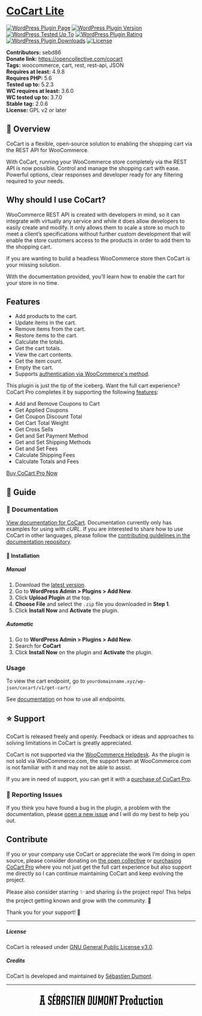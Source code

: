 # [CoCart Lite](https://wordpress.org/plugins/cart-rest-api-for-woocommerce/)

[![WordPress Plugin Page](https://img.shields.io/badge/WordPress-%E2%86%92-lightgrey.svg?style=flat-square)](https://wordpress.org/plugins/cart-rest-api-for-woocommerce/)
[![WordPress Plugin Version](https://img.shields.io/wordpress/plugin/v/cart-rest-api-for-woocommerce.svg?style=flat)](https://wordpress.org/plugins/cart-rest-api-for-woocommerce/)
[![WordPress Tested Up To](https://img.shields.io/wordpress/v/cart-rest-api-for-woocommerce.svg?style=flat)](https://wordpress.org/plugins/cart-rest-api-for-woocommerce/)
[![WordPress Plugin Rating](https://img.shields.io/wordpress/plugin/r/cart-rest-api-for-woocommerce.svg)](https://wordpress.org/plugins/cart-rest-api-for-woocommerce/#reviews)
[![WordPress Plugin Downloads](https://img.shields.io/wordpress/plugin/dt/cart-rest-api-for-woocommerce.svg)](https://wordpress.org/plugins/cart-rest-api-for-woocommerce/)
[![License](https://img.shields.io/badge/license-GPL--3.0%2B-red.svg)](https://github.com/co-cart/co-cart/blob/master/LICENSE.md)

**Contributors:** sebd86  
**Donate link:** https://opencollective.com/cocart  
**Tags:** woocommerce, cart, rest, rest-api, JSON  
**Requires at least:** 4.9.8  
**Requires PHP:** 5.6  
**Tested up to:** 5.2.3  
**WC requires at least:** 3.6.0  
**WC tested up to:** 3.7.0  
**Stable tag:** 2.0.6  
**License:** GPL v2 or later  

## 🔔 Overview

CoCart is a flexible, open-source solution to enabling the shopping cart via the REST API for WooCommerce.

With CoCart, running your WooCommerce store completely via the REST API is now possible. Control and manage the shopping cart with ease. Powerful options, clear responses and developer ready for any filtering required to your needs.

## Why should I use CoCart?

WooCommerce REST API is created with developers in mind, so it can integrate with virtually any service and while it does allow developers to easily create and modify. It only allows them to scale a store so much to meet a client’s specifications without further custom development that will enable the store customers access to the products in order to add them to the shopping cart.

If you are wanting to build a headless WooCommerce store then CoCart is your missing solution.

With the documentation provided, you’ll learn how to enable the cart for your store in no time.

## Features

* Add products to the cart.
* Update items in the cart.
* Remove items from the cart.
* Restore items to the cart.
* Calculate the totals.
* Get the cart totals.
* View the cart contents.
* Get the item count.
* Empty the cart.
* Supports [authentication via WooCommerce's method](https://cocart.xyz/authenticating-with-woocommerce-heres-how-you-can-do-it/).

This plugin is just the tip of the iceberg. Want the full cart experience? CoCart Pro completes it by supporting the following [features](https://cocart.xyz/features/?utm_medium=github.com&utm_source=github&utm_campaign=readme&utm_content=cocart):

* Add and Remove Coupons to Cart
* Get Applied Coupons
* Get Coupon Discount Total
* Get Cart Total Weight
* Get Cross Sells
* Get and Set Payment Method
* Get and Set Shipping Methods
* Get and Set Fees
* Calculate Shipping Fees
* Calculate Totals and Fees

[Buy CoCart Pro Now](https://cocart.xyz/pricing/?utm_medium=github.com&utm_source=github&utm_campaign=readme&utm_content=cocart)

## 📘 Guide

### 📖 Documentation

[View documentation for CoCart](https://docs.cocart.xyz/). Documentation currently only has examples for using with _cURL_. If you are interested to share how to use CoCart in other languages, please follow the [contributing guidelines in the documentation repository](https://github.com/co-cart/co-cart-docs/blob/master/CONTRIBUTING.md).

#### 💽 Installation

##### Manual

1. Download the [latest version](https://wordpress.org/plugins/cart-rest-api-for-woocommerce/).
2. Go to **WordPress Admin > Plugins > Add New**.
3. Click **Upload Plugin** at the top.
4. **Choose File** and select the `.zip` file you downloaded in **Step 1**.
5. Click **Install Now** and **Activate** the plugin.

##### Automatic

1. Go to **WordPress Admin > Plugins > Add New**.
2. Search for **CoCart**
3. Click **Install Now** on the plugin and **Activate** the plugin.

### Usage

To view the cart endpoint, go to `yourdomainname.xyz/wp-json/cocart/v1/get-cart/`

See [documentation](#-documentation) on how to use all endpoints.

## ⭐ Support

CoCart is released freely and openly. Feedback or ideas and approaches to solving limitations in CoCart is greatly appreciated.

CoCart is not supported via the [WooCommerce Helpdesk](https://woocommerce.com/). As the plugin is not sold via WooCommerce.com, the support team at WooCommerce.com is not familiar with it and may not be able to assist.

If you are in need of support, you can get it with a [purchase of CoCart Pro](https://cocart.xyz/pricing/?utm_medium=github.com&utm_source=github&utm_campaign=readme&utm_content=cocart).

### 📝 Reporting Issues

If you think you have found a bug in the plugin, a problem with the documentation, please [open a new issue](https://github.com/co-cart/co-cart/issues/new) and I will do my best to help you out.

## Contribute

If you or your company use CoCart or appreciate the work I’m doing in open source, please consider donating on [the open collective](https://opencollective.com/cocart) or [purchasing CoCart Pro](https://cocart.xyz/pricing/?utm_medium=github.com&utm_source=github&utm_campaign=readme&utm_content=cocart) where you not just get the full cart experience but also support me directly so I can continue maintaining CoCart and keep evolving the project.

Please also consider starring ✨ and sharing 👍 the project repo! This helps the project getting known and grow with the community. 🙏

Thank you for your support! 🙌

---

##### License

CoCart is released under [GNU General Public License v3.0](http://www.gnu.org/licenses/gpl-3.0.html).

##### Credits

CoCart is developed and maintained by [Sébastien Dumont](https://github.com/seb86).

---

<p align="center">
    <img src="https://raw.githubusercontent.com/seb86/my-open-source-readme-template/master/a-sebastien-dumont-production.png" width="353">
</p>
